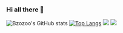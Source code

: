 ### Hi all there 👋

![Bzozoo's GitHub stats](https://github-readme-stats.vercel.app/api?username=bzozoo&count_private=true)
[![Top Langs](https://github-readme-stats.vercel.app/api/top-langs/?username=bzozoo)](https://github.com/anuraghazra/github-readme-stats)
<img src="https://cr-skills-chart-widget.azurewebsites.net/api/api?username=bzozoo">
<img src="https://cr-ss-service.azurewebsites.net/api/ScreenShot?widget=summary&username=bzozoo">
